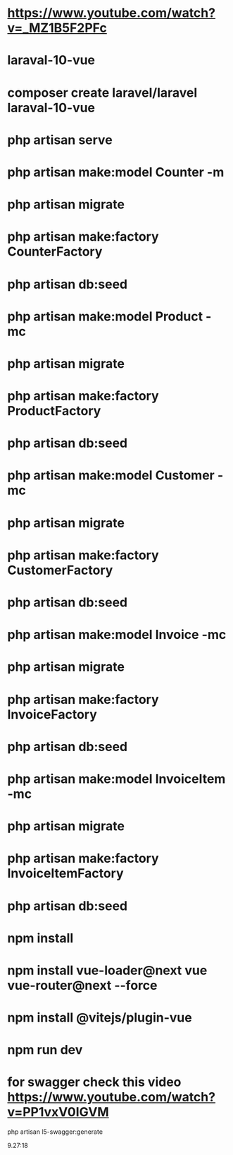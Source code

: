 # https://www.youtube.com/watch?v=_MZ1B5F2PFc

# laraval-10-vue
# composer create laravel/laravel laraval-10-vue
# php artisan serve
# php artisan make:model Counter -m
# php artisan migrate
# php artisan make:factory CounterFactory
# php artisan db:seed
# php artisan make:model Product -mc
# php artisan migrate
# php artisan make:factory ProductFactory
# php artisan db:seed
# php artisan make:model Customer -mc
# php artisan migrate
# php artisan make:factory CustomerFactory
# php artisan db:seed
# php artisan make:model Invoice -mc
# php artisan migrate
# php artisan make:factory InvoiceFactory
# php artisan db:seed
# php artisan make:model InvoiceItem -mc
# php artisan migrate
# php artisan make:factory InvoiceItemFactory
# php artisan db:seed

# npm install
# npm install vue-loader@next vue vue-router@next --force
# npm install @vitejs/plugin-vue

# npm run dev 
# for swagger check this video https://www.youtube.com/watch?v=PP1vxV0IGVM
php artisan l5-swagger:generate

9.27:18
